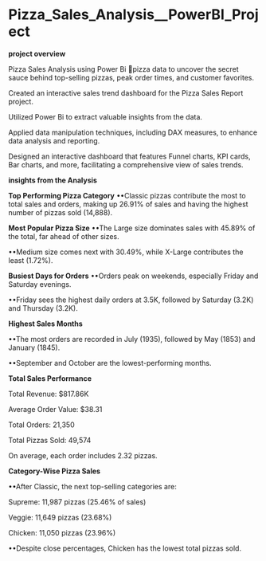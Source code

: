 # Pizza_Sales_Analysis__PowerBI_Project
 
 **project overview** 
 
 Pizza Sales Analysis using Power Bi 🍕pizza data to uncover the secret sauce behind top-selling pizzas, peak order times, and customer favorites. 

Created an interactive sales trend dashboard for the Pizza Sales Report project.

Utilized Power Bi to extract valuable insights from the data.

Applied data manipulation techniques, including DAX measures, to enhance data analysis and reporting.

Designed an interactive dashboard that features Funnel charts, KPI cards, Bar charts, and more, facilitating a comprehensive view of sales trends.

**insights from the Analysis**

**Top Performing Pizza Category**
••Classic pizzas contribute the most to total sales and orders, making up 26.91% of sales and having the highest number of pizzas sold (14,888).

**Most Popular Pizza Size**
••The Large size dominates sales with 45.89% of the total, far ahead of other sizes.

••Medium size comes next with 30.49%, while X-Large contributes the least (1.72%).

**Busiest Days for Orders**
••Orders peak on weekends, especially Friday and Saturday evenings.

••Friday sees the highest daily orders at 3.5K, followed by Saturday (3.2K) and Thursday (3.2K).

**Highest Sales Months**

••The most orders are recorded in July (1935), followed by May (1853) and January (1845).

••September and October are the lowest-performing months.

**Total Sales Performance**

Total Revenue: $817.86K

Average Order Value: $38.31

Total Orders: 21,350

Total Pizzas Sold: 49,574

On average, each order includes 2.32 pizzas.

**Category-Wise Pizza Sales**

••After Classic, the next top-selling categories are:

Supreme: 11,987 pizzas (25.46% of sales)

Veggie: 11,649 pizzas (23.68%)

Chicken: 11,050 pizzas (23.96%)

••Despite close percentages, Chicken has the lowest total pizzas sold.


